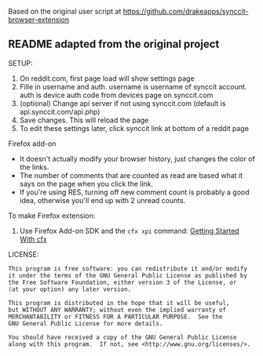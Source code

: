 Based on the original user script at https://github.com/drakeapps/synccit-browser-extension

README adapted from the original project
----------------------------------------

SETUP:

1. On reddit.com, first page load will show settings page
2. Fille in username and auth. username is username of synccit account. auth is device auth code from devices page on synccit.com
3. (optional) Change api server if not using synccit.com (default is api.synccit.com/api.php)
4. Save changes. This will reload the page
5. To edit these settings later, click synccit link at bottom of a reddit page



Firefox add-on

* It doesn't actually modify your browser history, just changes the color of the links.
* The number of comments that are counted as read are based what it says on the page when you click the link.
* If you're using RES, turning off new comment count is probably a good idea, otherwise you'll end up with 2 unread counts.


To make Firefox extension:

1. Use Firefox Add-on SDK and the `cfx xpi` command: [Getting Started With cfx][1]


LICENSE:



    This program is free software: you can redistribute it and/or modify
    it under the terms of the GNU General Public License as published by
    the Free Software Foundation, either version 3 of the License, or
    (at your option) any later version.

    This program is distributed in the hope that it will be useful,
    but WITHOUT ANY WARRANTY; without even the implied warranty of
    MERCHANTABILITY or FITNESS FOR A PARTICULAR PURPOSE.  See the
    GNU General Public License for more details.

    You should have received a copy of the GNU General Public License
    along with this program.  If not, see <http://www.gnu.org/licenses/>.


[1]: https://addons.mozilla.org/en-US/developers/docs/sdk/latest/dev-guide/tutorials/getting-started-with-cfx.html
